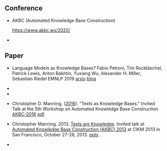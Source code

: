 ## Conference

+ AKBC (Automated Knowledge Base Construction)

  <https://www.akbc.ws/2020/>



+ 



## Paper

+ Language Models as Knowledge Bases?
  Fabio Petroni, Tim Rocktäschel, Patrick Lewis, Anton Bakhtin, Yuxiang Wu, Alexander H. Miller, Sebastian Riedel  EMNLP 2019 [arxiv](<https://arxiv.org/abs/1909.01066>) [blog](<https://medium.com/syncedreview/can-pretrained-language-models-replace-knowledge-bases-92239fcee8b4>) 
+ 
+ 
+ Christopher D. Manning. ([2016](http://www.gabormelli.com/RKB/2016)). “Texts as Knowledge Bases." Invited Talk at the 5th Workshop on Automated Knowledge Base Construction [AKBC-2016](http://www.gabormelli.com/RKB/AKBC-2016) [pdf](www.akbc.ws/2016/slides/manning-akbc16.pdf). 

+ Christopher Manning. 2013. [Texts are Knowledge](https://nlp.stanford.edu/manning/talks/AKBC-2013.pdf). Invited talk at [Automated Knowledge Base Construction (AKBC) 2013](http://www.akbc.ws/) at CIKM 2013 in San Francisco, October 27-28, 2013. [pptx](www.akbc.ws/2013/slides/chris-manning-texts-are-knowledge.pptx) .

+ 